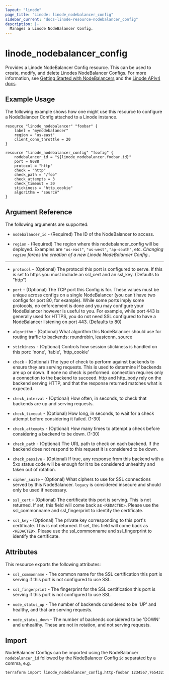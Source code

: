 ```yaml
---
layout: "linode"
page_title: "Linode: linode_nodebalancer_config"
sidebar_current: "docs-linode-resource-nodebalancer_config"
description: |-
  Manages a Linode NodeBalancer Config.
---
```


# linode\_nodebalancer_config

Provides a Linode NodeBalancer Config resource.  This can be used to create, modify, and delete Linodes NodeBalancer Configs.
For more information, see [Getting Started with NodeBalancers](https://www.linode.com/docs/platform/nodebalancer/getting-started-with-nodebalancers/) and the [Linode APIv4 docs](https://developers.linode.com/api/v4#operation/createNodeBalancerConfig).

## Example Usage

The following example shows how one might use this resource to configure a NodeBalancer Config attached to a Linode instance.

```hcl
resource "linode_nodebalancer" "foobar" {
    label = "mynodebalancer"
    region = "us-east"
    client_conn_throttle = 20
}

resource "linode_nodebalancer_config" "foofig" {
    nodebalancer_id = "${linode_nodebalancer.foobar.id}"
    port = 8088
    protocol = "http"
    check = "http"
    check_path = "/foo"
    check_attempts = 3
    check_timeout = 30
    stickiness = "http_cookie"
    algorithm = "source"
}

```

## Argument Reference

The following arguments are supported:

* `nodebalancer_id` - (Required) The ID of the NodeBalancer to access.

* `region` - (Required) The region where this nodebalancer_config will be deployed.  Examples are `"us-east"`, `"us-west"`, `"ap-south"`, etc.  *Changing `region` forces the creation of a new Linode NodeBalancer Config.*.

- - -

* `protocol` - (Optional) The protocol this port is configured to serve. If this is set to https you must include an ssl_cert and an ssl_key. (Defaults to "http")

* `port` - (Optional) The TCP port this Config is for. These values must be unique across configs on a single NodeBalancer (you can't have two configs for port 80, for example). While some ports imply some protocols, no enforcement is done and you may configure your NodeBalancer however is useful to you. For example, while port 443 is generally used for HTTPS, you do not need SSL configured to have a NodeBalancer listening on port 443. (Defaults to 80)

* `algorithm` - (Optional) What algorithm this NodeBalancer should use for routing traffic to backends: roundrobin, leastconn, source

* `stickiness` - (Optional) Controls how session stickiness is handled on this port: 'none', 'table', 'http_cookie'

* `check` - (Optional) The type of check to perform against backends to ensure they are serving requests. This is used to determine if backends are up or down. If none no check is performed. connection requires only a connection to the backend to succeed. http and http_body rely on the backend serving HTTP, and that the response returned matches what is expected.

* `check_interval` - (Optional) How often, in seconds, to check that backends are up and serving requests.

* `check_timeout` - (Optional) How long, in seconds, to wait for a check attempt before considering it failed. (1-30)

* `check_attempts` - (Optional) How many times to attempt a check before considering a backend to be down. (1-30)

* `check_path` - (Optional) The URL path to check on each backend. If the backend does not respond to this request it is considered to be down.

* `check_passive` - (Optional) If true, any response from this backend with a 5xx status code will be enough for it to be considered unhealthy and taken out of rotation.

* `cipher_suite` - (Optional) What ciphers to use for SSL connections served by this NodeBalancer. `legacy` is considered insecure and should only be used if necessary.

* `ssl_cert` - (Optional) The certificate this port is serving. This is not returned. If set, this field will come back as `<REDACTED>`. Please use the ssl_commonname and ssl_fingerprint to identify the certificate.

* `ssl_key` - (Optional) The private key corresponding to this port's certificate. This is not returned. If set, this field will come back as `<REDACTED>`. Please use the ssl_commonname and ssl_fingerprint to identify the certificate.

## Attributes

This resource exports the following attributes:

* `ssl_commonname` - The common name for the SSL certification this port is serving if this port is not configured to use SSL.

* `ssl_fingerprint` - The fingerprint for the SSL certification this port is serving if this port is not configured to use SSL.

* `node_status_up` - The number of backends considered to be 'UP' and healthy, and that are serving requests.

* `node_status_down` - The number of backends considered to be 'DOWN' and unhealthy. These are not in rotation, and not serving requests.

## Import

NodeBalancer Configs can be imported using the NodeBalancer `nodebalancer_id` followed by the NodeBalancer Config `id` separated by a comma, e.g.

```sh
terraform import linode_nodebalancer_config.http-foobar 1234567,7654321
```
